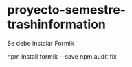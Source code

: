 # proyecto-semestre-trashinformation


Se debe instalar Formik 

npm install formik --save
npm audit fix
